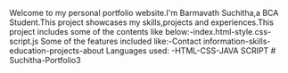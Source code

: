 Welcome to my personal portfolio website.I'm Barmavath Suchitha,a BCA Student.This project showcases my skills,projects and experiences.This project includes some of the contents like below:-index.html-style.css-script.js
Some of the features included like:-Contact information-skills-education-projects-about
Languages used: -HTML-CSS-JAVA SCRIPT # Suchitha-Portfolio3
